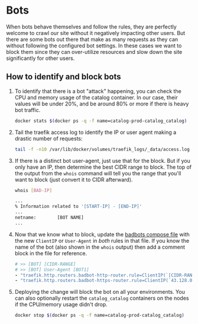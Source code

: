# Bots

When bots behave themselves and follow the rules, they are perfectly welcome to crawl our site
without it negatively impacting other users. But there are some bots out there that
make as many requests as they can without following the configured bot settings. In these
cases we want to block them since they can over-utilize resources and slow down the site
significantly for other users.

## How to identify and block bots
1. To identify that there is a bot "attack" happening, you can check the CPU and memory usage of the catalog container.
   In our case, their values will be under 20%, and be around 80% or more if there is heavy bot traffic.
   ```bash
   docker stats $(docker ps -q -f name=catalog-prod-catalog_catalog)
   ```

2. Tail the traefik access log to identify the IP or user agent making a drastic number of requests:
   ```bash
   tail -f -n10 /var/lib/docker/volumes/traefik_logs/_data/access.log
   ```

3. If there is a distinct bot user-agent, just use that for the block. But if you only have an IP,
   then determine the best CIDR range to block. The top of the output from the `whois` command
   will tell you the range that you'll want to block (just convert it to CIDR afterward).
   ```bash
   whois [BAD-IP]
   
   ...
   % Information related to '[START-IP] - [END-IP]'
   ...
   netname:        [BOT NAME]
   ...
   ```

4. Now that we know what to block, update the
   [badbots compose file](https://gitlab.msu.edu/msu-libraries/devops/catalog-infrastructure/-/blob/main/configure-playbook/roles/core-stacks/files/docker-compose.badbots.yml)
   with the new `ClientIP` or `User-Agent` in *both* rules in that file. If you know the name
   of the bot (also shown in the `whois` output) then add a comment block in the file for reference.
   ```yaml
   # >> [BOT] [CIDR-RANGE]
   # >> [BOT] User-Agent [BOT1]
   - "traefik.http.routers.badbot-http-router.rule=ClientIP(`[CIDR-RANGE]`) || ClientIP(`[ANOTHER-CIDR]`) || HeadersRegexp(`User-Agent`, `(?i)([BOT1]|[BOT2])`)"
   - "traefik.http.routers.badbot-https-router.rule=ClientIP(`43.128.0.0/10`) || ClientIP(`[ANOTHER-CIDR]`) || HeadersRegexp(`User-Agent`, `(?i)([BOT1]|[BOT2])`)"
   ```

5. Deploying the change will block the bot on all your environments. You can also optionally
   restart the `catalog_catalog` containers on the nodes if the CPU/memory usage didn't
   drop.
   ```bash
   docker stop $(docker ps -q -f name=catalog-prod-catalog_catalog)
   ```

